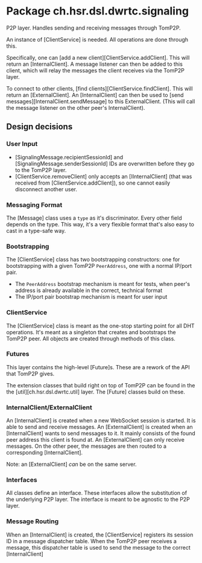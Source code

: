 # Package ch.hsr.dsl.dwrtc.signaling

P2P layer. Handles sending and receiving messages through TomP2P.

An instance of [ClientService] is needed. All operations are done through this.

Specifically, one can [add a new client][ClientService.addClient]. This will return an [InternalClient]. A message listener can then be added to this client, which will relay the messages the client receives via the TomP2P layer.

To connect to other clients, [find clients][ClientService.findClient]. This will return an [ExternalClient]. An [InternalClient] can then be used to [send messages][InternalClient.sendMessage] to this ExternalClient. (This will call the message listener on the other peer's InternalClient).

## Design decisions

### User Input 

* [SignalingMessage.recipientSessionId] and [SignalingMessage.senderSessionId] IDs are overwritten before they go to the TomP2P layer.
* [ClientService.removeClient] only accepts an [IInternalClient] (that was received from [ClientService.addClient]), so one cannot easily disconnect another user.

### Messaging Format

The [Message] class uses a `type` as it's discriminator. Every other field depends on the type. This way, it's a very flexible format that's also easy to cast in a type-safe way.

### Bootstrapping

The [ClientService] class has two bootstrapping constructors: one for bootstrapping with a given TomP2P `PeerAddress`, one with a normal IP/port pair.

* The `PeerAddress` bootstrap mechanism is meant for tests, when peer's address is already available in the correct, technical format
* The IP/port pair bootstrap mechanism is meant for user input

### ClientService

The [ClientService] class is meant as the one-stop starting point for all DHT operations. It's meant as a singleton that creates and bootstraps the TomP2P peer. All objects are created through methods of this class.

### Futures

This layer contains the high-level [Future]s. These are a rework of the API that TomP2P gives.

The extension classes that build right on top of TomP2P can be found in the the [util][ch.hsr.dsl.dwrtc.util] layer. The [Future] classes build on these.

### InternalClient/ExternalClient

An [InternalClient] is created when a new WebSocket session is started. It is able to send and receive messages. 
An [ExternalClient] is created when an [InternalClient] wants to send messages to it. It mainly consists of the found peer address this client is found at.
An [ExternalClient] can only receive messages. On the other peer, the messages are then routed to a corresponding [InternalClient].

Note: an [ExternalClient] *can* be on the same server.

 
### Interfaces

All classes define an interface. These interfaces allow the substitution of the underlying P2P layer. The interface is meant to be agnostic to the P2P layer.

### Message Routing

When an [InternalClient] is created, the [ClientService] registers its session ID in a message dispatcher table. When the TomP2P peer receives a message, this dispatcher table is used to send the message to the correct [InternalClient] 
